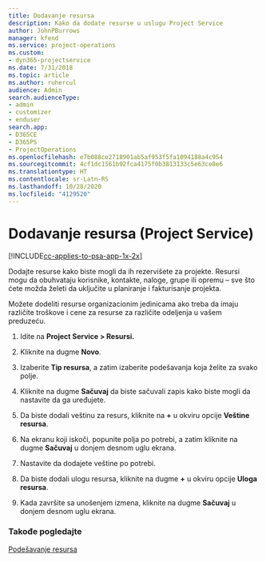 ```yaml
---
title: Dodavanje resursa
description: Kako da dodate resurse u uslugu Project Service
author: JohnPBurrows
manager: kfend
ms.service: project-operations
ms.custom:
- dyn365-projectservice
ms.date: 7/31/2018
ms.topic: article
ms.author: ruhercul
audience: Admin
search.audienceType:
- admin
- customizer
- enduser
search.app:
- D365CE
- D365PS
- ProjectOperations
ms.openlocfilehash: e7b088ce2718901ab5af953f5fa1094188a4c954
ms.sourcegitcommit: 4cf1dc1561b92fca4175f0b3813133c5e63ce8e6
ms.translationtype: HT
ms.contentlocale: sr-Latn-RS
ms.lasthandoff: 10/28/2020
ms.locfileid: "4129520"
---
```

# <a name="add-resources-project-service"></a>Dodavanje resursa (Project Service)

[!INCLUDE[cc-applies-to-psa-app-1x-2x](../includes/cc-applies-to-psa-app-1x-2x.md)]

Dodajte resurse kako biste mogli da ih rezervišete za projekte. Resursi mogu da obuhvataju korisnike, kontakte, naloge, grupe ili opremu – sve što ćete možda želeti da uključite u planiranje i fakturisanje projekta.  
  
Možete dodeliti resurse organizacionim jedinicama ako treba da imaju različite troškove i cene za resurse za različite odeljenja u vašem preduzeću.  
  
1.  Idite na **Project Service > Resursi.**  
  
2.  Kliknite na dugme **Novo**.  
  
3.  Izaberite **Tip resursa**, a zatim izaberite podešavanja koja želite za svako polje.  
  
4.  Kliknite na dugme **Sačuvaj** da biste sačuvali zapis kako biste mogli da nastavite da ga uređujete.  
  
5.  Da biste dodali veštinu za resurs, kliknite na **+** u okviru opcije **Veštine resursa**.  
  
6.  Na ekranu koji iskoči, popunite polja po potrebi, a zatim kliknite na dugme **Sačuvaj** u donjem desnom uglu ekrana.  
  
7.  Nastavite da dodajete veštine po potrebi.  
  
8.  Da biste dodali ulogu resursa, kliknite na dugme **+** u okviru opcije **Uloga resursa**.  
  
9. Kada završite sa unošenjem izmena, kliknite na dugme **Sačuvaj** u donjem desnom uglu ekrana.  
  
### <a name="see-also"></a>Takođe pogledajte  
 [Podešavanje resursa](../psa/set-up-resources.md)
